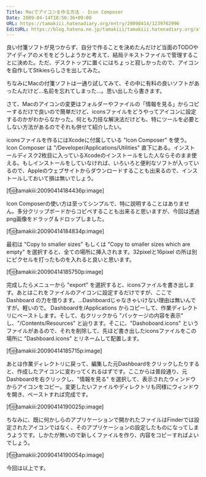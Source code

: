 ```yaml
---
Title: Macでアイコンを作る方法 - Icon Composer
Date: 2009-04-14T18:56:36+09:00
URL: https://tamakiii.hatenadiary.org/entry/20090414/1239702996
EditURL: https://blog.hatena.ne.jp/tamakiii/tamakiii.hatenadiary.org/atom/entry/17680117127139083733
---
```


良い付箋ソフトが見つからず、自分で作ることを決めたんだけど当面のTODOやアイディアのメモをどうしようかと考えて、結局テキストファイルで管理することに決めた。ただ、デスクトップに置くにはちょっと寂しかったので、アイコンを自作してStikiesらしさを出してみた。

ちなみにMacの付箋ソフトは一通り試してみて、その中に有料の良いソフトがあったんだけど…名前を忘れてしまった…。思い出したら書きます。


さて、Macのアイコンの変更はフォルダーやファイルの「情報を見る」からコピーするだけで良いので簡単だけど、iconsファイルをどうやってアイコンに設定するのかがわからなかった。何とも力技な解決法だけども、特にツールを必要としない方法があるのでそれも併せて紹介したい。

iconsファイルを作るにはXcodeに付属している "Icon Composer" を使う。Icon Composer は "/Developer/Applications/Utilities" 直下にある。インストールディスク2枚目に入っているXcodeのインストールをした人ならそのまま使える。もしインストールをしていなければ、いろいろと便利なソフトが入っているので、Appleのウェブサイトからダウンロードすることも出来るので、インストールしておいて損は無いでしょう。

[f:id:tamakiii:20090414184436p:image]


Icon Composerの使い方は至ってシンプルで、特に説明することはありません。多分クリップボードからコピペすることも出来ると思いますが、今回は透過png画像をドラッグ＆ドロップしました。

[f:id:tamakiii:20090414184834p:image]


最初は "Copy to smaller sizes" もしくは "Copy to smaller sizes which are empty" を選択すると、全ての場所に挿入されます。32pixelと16pixel の所は別にピクセルを打ったものを入れると良いと思います。

[f:id:tamakiii:20090414185750p:image]


完成したらメニューから "export" を選択すると、iconsファイルを書き出します。あとはこれをファイルのアイコンに設定するだけですが、ここで Dashboard の力を借ります。…Dashboardじゃなきゃいけない理由は無いんですが。軽いので。
Dashboardを/Applications からコピーして、作業ディレクトリにペーストします。そして、右クリックから "パッケージの内容を表示" し、"/Contents/Resources" と辿ります。そこに、"Dashoboard.icons" というファイルがあるので、それを削除して、先ほど書き出したiconsファイルをこの場所に "Dashboard.icons" とリネームして配置します。

[f:id:tamakiii:20090414185715p:image]


あとは作業ディレクトリに戻って、編集した元Dashboardをクリックしたりすると、作成したアイコンに変わってくれるはずです。ここからは普段通り、元Dashboardを右クリックし、"情報を見る" を選択して、表示されたウィンドウからアイコンをコピー。変更したいファイルやディレクトリも同様にウィンドウを開き、ペーストすれば完成です。

[f:id:tamakiii:20090414190025p:image]


ちなみに、既に何かしらのアプリケーションで開かれたファイルはFinderでは設定されたアイコンではなく、そのアプリケーションの設定したものになってしまうようです。しかたが無いので新しくファイルを作り、内容をコピーすればよいでしょう。

[f:id:tamakiii:20090414190054p:image]

今回は以上です。
